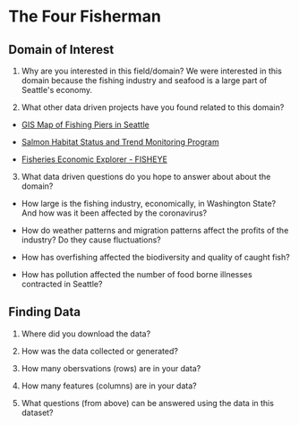 # The Four Fisherman

## Domain of Interest
1. Why are you interested in this field/domain?
We were interested in this domain because the fishing industry and seafood is a large part of Seattle's economy.

2. What other data driven projects have you found related to this domain?

  - [GIS Map of Fishing Piers in Seattle](https://data.seattle.gov/Parks-and-Recreation/Seattle-Parks-and-Recreation-GIS-Map-Layer-Shapefi/rnss-rcmd)

  - [Salmon Habitat Status and Trend Monitoring Program](https://www.fisheries.noaa.gov/resource/map/salmon-habitat-status-and-trend-monitoring-program-data)

  - [Fisheries Economic Explorer - FISHEYE](https://dataexplorer.northwestscience.fisheries.noaa.gov/fisheye/)

3. What data driven questions do you hope to answer about about the domain?

  - How large is the fishing industry, economically, in Washington State? And how was it been affected by the coronavirus?
  
  - How do weather patterns and migration patterns affect the profits of the industry? Do they cause fluctuations?
  
  - How has overfishing affected the biodiversity and quality of caught fish?
  
  - How has pollution affected the number of food borne illnesses contracted in Seattle?


## Finding Data
1. Where did you download the data?

2. How was the data collected or generated?

3. How many obersvations (rows) are in your data?

4. How many features (columns) are in your data?

5. What questions (from above) can be answered using the data in this dataset?
